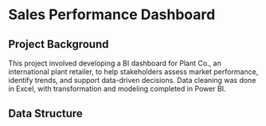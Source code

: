 # Sales Performance Dashboard

## Project Background
This project involved developing a BI dashboard for Plant Co., an international plant retailer, to help stakeholders assess market performance, identify trends, and support data-driven decisions. Data cleaning was done in Excel, with transformation and modeling completed in Power BI.

## Data Structure
